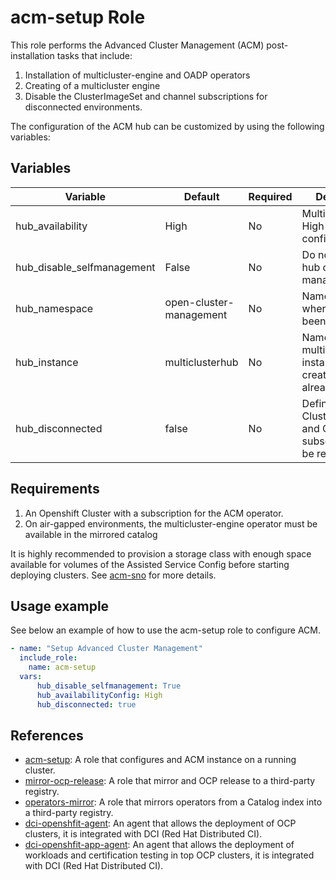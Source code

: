 # acm-setup Role

This role performs the Advanced Cluster Management (ACM) post-installation tasks that include:

1. Installation of multicluster-engine and OADP operators
1. Creating of a multicluster engine
1. Disable the ClusterImageSet and channel subscriptions for disconnected environments.

The configuration of the ACM hub can be customized by using the following variables:

## Variables

| Variable                           | Default                       | Required    | Description                                   |
| ---------------------------------- | ----------------------------- | ----------- | ----------------------------------------------|
|hub_availability                    |High                           |No           |Multicluster hub High Availability configuration |
|hub_disable_selfmanagement          |False                          |No           |Do not import the hub cluster as managed in ACM  |
|hub_namespace                       |open-cluster-management        |No           |Namespace where ACM has been installed           |
|hub_instance                        |multiclusterhub                |No           |Name of the multiclusterhub instance to be created (fail if already exists) |
|hub_disconnected                    |false                          |No           |Defines the ClusterImageSets and Channels subscription will be removed |

## Requirements
1. An Openshift Cluster with a subscription for the ACM operator.
1. On air-gapped environments, the multicluster-engine operator must be available in the mirrored catalog

It is highly recommended to provision a storage class with enough space available for volumes of the Assisted Service Config before starting deploying clusters. See [acm-sno](../acm-sno/README.md) for more details.

## Usage example

See below an example of how to use the acm-setup role to configure ACM.

```yaml
- name: "Setup Advanced Cluster Management"
  include_role:
    name: acm-setup
  vars:
      hub_disable_selfmanagement: True
      hub_availabilityConfig: High
      hub_disconnected: true
```

## References

* [acm-setup](../acm-setup/README.md): A role that configures and ACM instance on a running cluster.
* [mirror-ocp-release](../mirror-ocp-release/): A role that mirror and OCP release to a third-party registry.
* [operators-mirror](../operators-mirror/): A role that mirrors operators from a Catalog index into a third-party registry.
* [dci-openshfit-agent](https://github.com/redhat-cip/dci-openshift-agent/): An agent that allows the deployment of OCP clusters, it is integrated with DCI (Red Hat Distributed CI).
* [dci-openshfit-app-agent](https://github.com/redhat-cip/dci-openshift-app-agent/): An agent that allows the deployment of workloads and certification testing in top OCP clusters, it is integrated with DCI (Red Hat Distributed CI).

